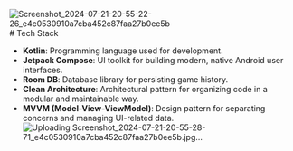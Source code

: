 ![Screenshot_2024-07-21-20-55-22-26_e4c0530910a7cba452c87faa27b0ee5b](https://github.com/user-attachments/assets/f70903ed-47f7-4dd1-a8bb-8d64f070643d)# Tech Stack

- **Kotlin**: Programming language used for development.
- **Jetpack Compose**: UI toolkit for building modern, native Android user interfaces.
- **Room DB**: Database library for persisting game history.
- **Clean Architecture**: Architectural pattern for organizing code in a modular and maintainable way.
- **MVVM (Model-View-ViewModel)**: Design pattern for separating concerns and managing UI-related data.
![Uploading Screenshot_2024-07-21-20-55-28-71_e4c0530910a7cba452c87faa27b0ee5b.jpg…]()
